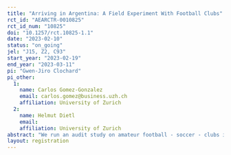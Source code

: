 ```yaml
---
title: "Arriving in Argentina: A Field Experiment With Football Clubs"
rct_id: "AEARCTR-0010825"
rct_id_num: "10825"
doi: "10.1257/rct.10825-1.1"
date: "2023-02-10"
status: "on_going"
jel: "J15, Z2, C93"
start_year: "2023-02-19"
end_year: "2023-03-11"
pi: "Gwen-Jiro Clochard"
pi_other:
  1:
    name: Carlos Gomez-Gonzalez
    email: carlos.gomez@business.uzh.ch
    affiliation: University of Zurich
  2:
    name: Helmut Dietl
    email: 
    affiliation: University of Zurich
abstract: "We run an audit study on amateur football - soccer - clubs in Argentina to test for discrimination against immigrants. We will send an email with similar text, except for the name and the origin of the fictitious applicant. "
layout: registration
---
```


